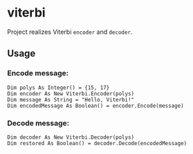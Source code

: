# viterbi

Project realizes Viterbi `encoder` and `decoder`.

## Usage

### Encode message:

```vbnet
Dim polys As Integer() = {15, 17}
Dim encoder As New Viterbi.Encoder(polys)
Dim message As String = "Hello, Viterbi!"
Dim encodedMessage As Boolean() = encoder.Encode(message)
```

### Decode message:

```vbnet
Dim decoder As New Viterbi.Decoder(polys)
Dim restored As Boolean() = decoder.Decode(encodedMessage)
```

